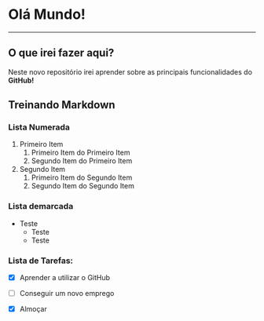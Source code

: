 # Olá Mundo!
***

## O que irei fazer aqui?
Neste novo repositório irei aprender sobre as principais funcionalidades do __GitHub!__

## Treinando Markdown

### Lista Numerada
1. Primeiro Item
   1. Primeiro Item do Primeiro Item
   1. Segundo Item do Primeiro Item
2. Segundo Item
   1. Primeiro Item do Segundo Item
   1. Segundo Item do Segundo Item

### Lista demarcada
- Teste
  - Teste
  - Teste

### Lista de Tarefas:
- [x] Aprender a utilizar o GitHub
- [ ] Conseguir um novo emprego
- [x] Almoçar
  
